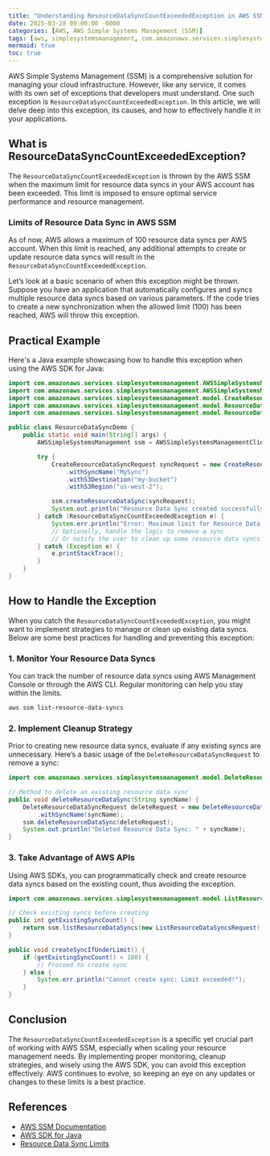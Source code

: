 ```yaml
---
title: "Understanding ResourceDataSyncCountExceededException in AWS SSM "
date: 2025-03-28 09:00:00 -0000
categories: [AWS, AWS Simple Systems Management (SSM)]
tags: [aws, simplesystemsmanagement, com.amazonaws.services.simplesystemsmanagement.model]
mermaid: true
toc: true
---
```



AWS Simple Systems Management (SSM) is a comprehensive solution for managing your cloud infrastructure. However, like any service, it comes with its own set of exceptions that developers must understand. One such exception is `ResourceDataSyncCountExceededException`. In this article, we will delve deep into this exception, its causes, and how to effectively handle it in your applications.

## What is ResourceDataSyncCountExceededException?

The `ResourceDataSyncCountExceededException` is thrown by the AWS SSM when the maximum limit for resource data syncs in your AWS account has been exceeded. This limit is imposed to ensure optimal service performance and resource management.

### Limits of Resource Data Sync in AWS SSM

As of now, AWS allows a maximum of 100 resource data syncs per AWS account. When this limit is reached, any additional attempts to create or update resource data syncs will result in the `ResourceDataSyncCountExceededException`.

Let’s look at a basic scenario of when this exception might be thrown. Suppose you have an application that automatically configures and syncs multiple resource data syncs based on various parameters. If the code tries to create a new synchronization when the allowed limit (100) has been reached, AWS will throw this exception.

## Practical Example

Here's a Java example showcasing how to handle this exception when using the AWS SDK for Java:

```java
import com.amazonaws.services.simplesystemsmanagement.AWSSimpleSystemsManagement;
import com.amazonaws.services.simplesystemsmanagement.AWSSimpleSystemsManagementClientBuilder;
import com.amazonaws.services.simplesystemsmanagement.model.CreateResourceDataSyncRequest;
import com.amazonaws.services.simplesystemsmanagement.model.ResourceDataSync;
import com.amazonaws.services.simplesystemsmanagement.model.ResourceDataSyncCountExceededException;

public class ResourceDataSyncDemo {
    public static void main(String[] args) {
        AWSSimpleSystemsManagement ssm = AWSSimpleSystemsManagementClientBuilder.defaultClient();

        try {
            CreateResourceDataSyncRequest syncRequest = new CreateResourceDataSyncRequest()
                .withSyncName("MySync")
                .withS3Destination("my-bucket")
                .withS3Region("us-west-2");

            ssm.createResourceDataSync(syncRequest);
            System.out.println("Resource Data Sync created successfully.");
        } catch (ResourceDataSyncCountExceededException e) {
            System.err.println("Error: Maximum limit for Resource Data Syncs has been exceeded!");
            // Optionally, handle the logic to remove a sync
            // Or notify the user to clean up some resource data syncs
        } catch (Exception e) {
            e.printStackTrace();
        }
    }
}
```

## How to Handle the Exception

When you catch the `ResourceDataSyncCountExceededException`, you might want to implement strategies to manage or clean up existing data syncs. Below are some best practices for handling and preventing this exception:

### 1. Monitor Your Resource Data Syncs
You can track the number of resource data syncs using AWS Management Console or through the AWS CLI. Regular monitoring can help you stay within the limits.

```bash
aws ssm list-resource-data-syncs
```

### 2. Implement Cleanup Strategy
Prior to creating new resource data syncs, evaluate if any existing syncs are unnecessary. Here’s a basic usage of the `DeleteResourceDataSyncRequest` to remove a sync:

```java
import com.amazonaws.services.simplesystemsmanagement.model.DeleteResourceDataSyncRequest;

// Method to delete an existing resource data sync
public void deleteResourceDataSync(String syncName) {
    DeleteResourceDataSyncRequest deleteRequest = new DeleteResourceDataSyncRequest()
        .withSyncName(syncName);
    ssm.deleteResourceDataSync(deleteRequest);
    System.out.println("Deleted Resource Data Sync: " + syncName);
}
```

### 3. Take Advantage of AWS APIs
Using AWS SDKs, you can programmatically check and create resource data syncs based on the existing count, thus avoiding the exception.

```java
import com.amazonaws.services.simplesystemsmanagement.model.ListResourceDataSyncsRequest;

// Check existing syncs before creating
public int getExistingSyncCount() {
    return ssm.listResourceDataSyncs(new ListResourceDataSyncsRequest()).getResourceDataSyncItems().size();
}

public void createSyncIfUnderLimit() {
    if (getExistingSyncCount() < 100) {
        // Proceed to create sync
    } else {
        System.err.println("Cannot create sync: Limit exceeded!");
    }
}
```

## Conclusion

The `ResourceDataSyncCountExceededException` is a specific yet crucial part of working with AWS SSM, especially when scaling your resource management needs. By implementing proper monitoring, cleanup strategies, and wisely using the AWS SDK, you can avoid this exception effectively. AWS continues to evolve, so keeping an eye on any updates or changes to these limits is a best practice.

## References

- [AWS SSM Documentation](https://docs.aws.amazon.com/systems-manager/latest/userguide/what-is.html)
- [AWS SDK for Java](https://docs.aws.amazon.com/sdk-for-java/latest/developer-guide/home.html)
- [Resource Data Sync Limits](https://docs.aws.amazon.com/systems-manager/latest/userguide/what-is.html#ssm-resource-data-sync-limits)
